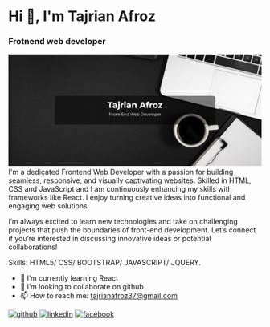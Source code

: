 # Hi 👋, I'm Tajrian Afroz
### Frotnend web developer
![github](./gitbanner.png)
I'm a dedicated Frontend Web Developer with a passion for building seamless, responsive, and visually captivating websites. Skilled in HTML, CSS and JavaScript and  I am continuously enhancing my skills with frameworks like React. I enjoy turning creative ideas into functional and engaging web solutions. 

I’m always excited to learn new technologies and take on challenging projects that push the boundaries of front-end development. Let’s connect if you’re interested in discussing innovative ideas or potential collaborations!

Skills:  HTML5/ CSS/ BOOTSTRAP/ JAVASCRIPT/ JQUERY.

- 🌱 I’m currently learning React 
- 👯 I’m looking to collaborate on github 
- 📫 How to reach me: tajrianafroz37@gmail.com 


[<img src='https://cdn.jsdelivr.net/npm/simple-icons@3.0.1/icons/github.svg' alt='github' height='40'>](https://github.com/tajrianafroz)  [<img src='https://cdn.jsdelivr.net/npm/simple-icons@3.0.1/icons/linkedin.svg' alt='linkedin' height='40'>](https://www.linkedin.com/in/linkedin.com/in/tajrian-afroz-8b1a3832a/)  [<img src='https://cdn.jsdelivr.net/npm/simple-icons@3.0.1/icons/facebook.svg' alt='facebook' height='40'>](https://www.facebook.com/https://www.facebook.com/tajrian.afroz.13/)  

